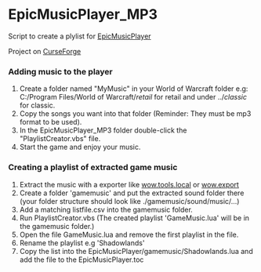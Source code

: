 # EpicMusicPlayer_MP3
Script to create a plylist for [EpicMusicPlayer](https://github.com/Kiatra/EpicMusicPlayer)

Project on [CurseForge](https://www.curseforge.com/wow/addons/epicmusicplayer_mp3) 

### Adding music to the player
1. Create a folder named "MyMusic" in your World of Warcraft folder e.g: C:/Program Files/World of Warcraft/_retail_ for retail and under ../_classic_ for classic.
2. Copy the songs you want into that folder (Reminder: They must be mp3 format to be used).
3. In the EpicMusicPlayer_MP3 folder double-click the "PlaylistCreator.vbs" file.
4. Start the game and enjoy your music. 

### Creating a playlist of extracted game music

1. Extract the music with a exporter like [wow.tools.local](https://github.com/Marlamin/wow.tools.local/) or [wow.export](https://github.com/Kruithne/wow.export) 
2. Create a folder 'gamemusic' and put the extracted sound folder there 
(your folder structure should look like ./gamemusic/sound/music/...)
3. Add a matching listfile.csv into the gamemusic folder.
4. Run PlaylistCreator.vbs (The created playlist 'GameMusic.lua' will be in the gamemusic folder.)
5. Open the file GameMusic.lua and remove the first playlist in the file.
6. Rename the playlist e.g 'Shadowlands'
7. Copy the list into the EpicMusicPlayer/gamemusic/Shadowlands.lua and add the file to the EpicMusicPlayer.toc  
